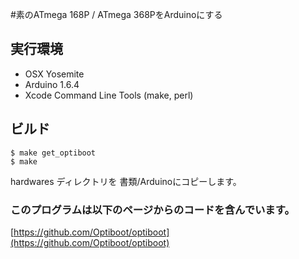 #素のATmega 168P / ATmega 368PをArduinoにする

## 実行環境

* OSX Yosemite
* Arduino 1.6.4
* Xcode Command Line Tools (make, perl)

## ビルド

	$ make get_optiboot
	$ make

hardwares ディレクトリを 書類/Arduinoにコピーします。

### このプログラムは以下のページからのコードを含んでいます。

[https://github.com/Optiboot/optiboot](https://github.com/Optiboot/optiboot)
